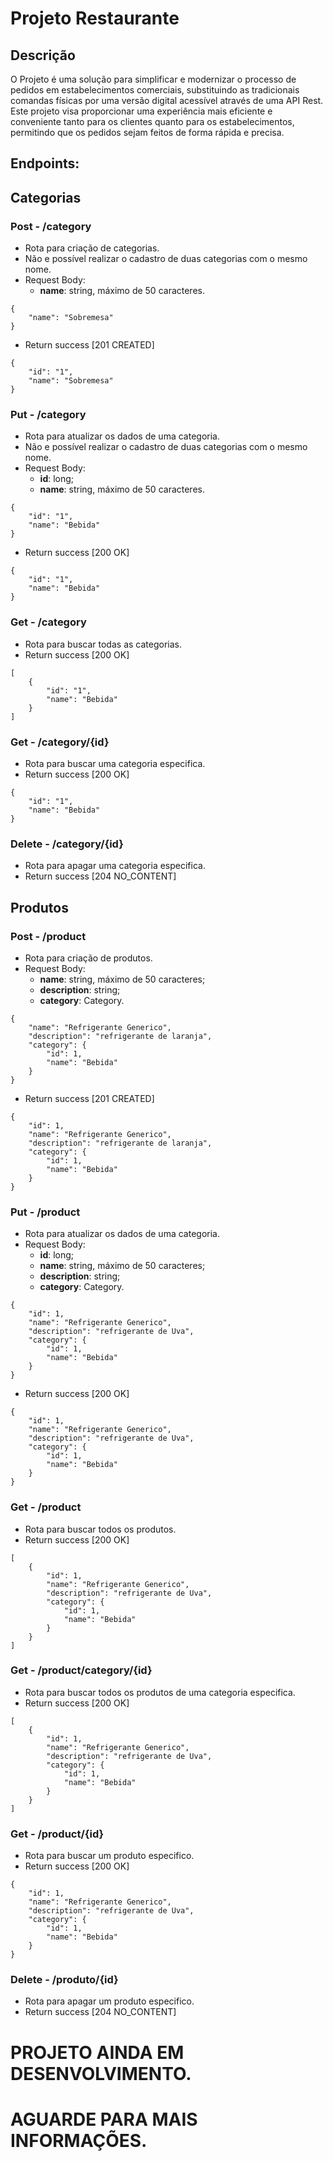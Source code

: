 # Projeto Restaurante

## Descrição

O Projeto é uma solução para simplificar e modernizar o 
processo de pedidos em estabelecimentos comerciais, 
substituindo as tradicionais comandas físicas por 
uma versão digital acessível através de uma API Rest. 
Este projeto visa proporcionar uma experiência mais 
eficiente e conveniente tanto para os clientes quanto 
para os estabelecimentos, permitindo que os pedidos sejam 
feitos de forma rápida e precisa.

## Endpoints:

## Categorias

### Post - /category

- Rota para criação de categorias.
- Não e possível realizar o cadastro de duas categorias com o mesmo nome.
- Request Body:
    - **name**: string, máximo de 50 caracteres.

``` 
{
    "name": "Sobremesa"
}
```

- Return success [201 CREATED]
```
{
    "id": "1",
    "name": "Sobremesa"
}
```

### Put - /category

- Rota para atualizar os dados de uma categoria.
- Não e possível realizar o cadastro de duas categorias com o mesmo nome.
- Request Body:
    - **id**: long;
    - **name**: string, máximo de 50 caracteres.

``` 
{
    "id": "1",
    "name": "Bebida"
}
```

- Return success [200 OK]
```
{
    "id": "1",
    "name": "Bebida"
}
```

### Get - /category

- Rota para buscar todas as categorias.
- Return success [200 OK]
```
[
    {
        "id": "1",
        "name": "Bebida"
    }
]
```

### Get - /category/{id}

- Rota para buscar uma categoria especifica.
- Return success [200 OK]
```
{
    "id": "1",
    "name": "Bebida"
}
```

### Delete - /category/{id}

- Rota para apagar uma categoria especifica.
- Return success [204 NO_CONTENT]


## Produtos

### Post - /product

- Rota para criação de produtos.
- Request Body:
    - **name**: string, máximo de 50 caracteres;
    - **description**: string;
    - **category**: Category.

``` 
{
    "name": "Refrigerante Generico",
    "description": "refrigerante de laranja",
    "category": {
        "id": 1,
        "name": "Bebida"
    }
}
```

- Return success [201 CREATED]
```
{
    "id": 1,
    "name": "Refrigerante Generico",
    "description": "refrigerante de laranja",
    "category": {
        "id": 1,
        "name": "Bebida"
    }
}
```

### Put - /product

- Rota para atualizar os dados de uma categoria.
- Request Body:
    - **id**: long;
    - **name**: string, máximo de 50 caracteres;
    - **description**: string;
    - **category**: Category.

``` 
{
    "id": 1,
    "name": "Refrigerante Generico",
    "description": "refrigerante de Uva",
    "category": {
        "id": 1,
        "name": "Bebida"
    }
}
```

- Return success [200 OK]
```
{
    "id": 1,
    "name": "Refrigerante Generico",
    "description": "refrigerante de Uva",
    "category": {
        "id": 1,
        "name": "Bebida"
    }
}
```

### Get - /product

- Rota para buscar todos os produtos.
- Return success [200 OK]
```
[
    {
        "id": 1,
        "name": "Refrigerante Generico",
        "description": "refrigerante de Uva",
        "category": {
            "id": 1,
            "name": "Bebida"
        }
    }
]
```

### Get - /product/category/{id}

- Rota para buscar todos os produtos de uma categoria especifica.
- Return success [200 OK]
```
[
    {
        "id": 1,
        "name": "Refrigerante Generico",
        "description": "refrigerante de Uva",
        "category": {
            "id": 1,
            "name": "Bebida"
        }
    }
]
```

### Get - /product/{id}

- Rota para buscar um produto especifico.
- Return success [200 OK]
```
{
    "id": 1,
    "name": "Refrigerante Generico",
    "description": "refrigerante de Uva",
    "category": {
        "id": 1,
        "name": "Bebida"
    }
}
```

### Delete - /produto/{id}

- Rota para apagar um produto especifico.
- Return success [204 NO_CONTENT]



# PROJETO AINDA EM DESENVOLVIMENTO.
# AGUARDE PARA MAIS INFORMAÇÕES.